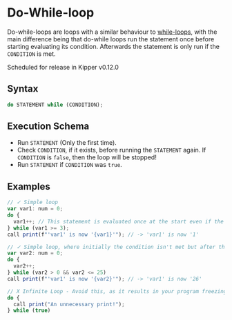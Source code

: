 # Do-While-loop

Do-while-loops are loops with a similar behaviour to [while-loops](./while-loop.html), with the main difference being
that do-while loops run the statement once before starting evaluating its condition. Afterwards the
statement is only run if the `CONDITION` is met.

<p class="important">
  Scheduled for release in Kipper v0.12.0
</p>

## Syntax

```ts
do STATEMENT while (CONDITION);
```

## Execution Schema

- Run `STATEMENT` (Only the first time).
- Check `CONDITION`, if it exists, before running the `STATEMENT` again. If `CONDITION` is `false`, then the loop will be stopped!
- Run `STATEMENT` if `CONDITION` was `true`.

## Examples

```ts
// ✓ Simple loop
var var1: num = 0;
do {
  var1++; // This statement is evaluated once at the start even if the condition isn't met
} while (var1 >= 3);
call print(f"'var1' is now '{var1}'"); // -> 'var1' is now '1'

// ✓ Simple loop, where initially the condition isn't met but after the first run it becomes true
var var2: num = 0;
do {
  var2++;
} while (var2 > 0 && var2 <= 25)
call print(f"'var1' is now '{var2}'"); // -> 'var1' is now '26'

// X Infinite Loop - Avoid this, as it results in your program freezing/running forever
do {
  call print("An unnecessary print!");
} while (true)
```
